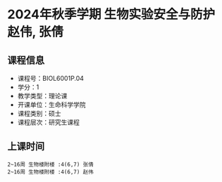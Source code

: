 # 2024年秋季学期 生物实验安全与防护 赵伟, 张倩






## 课程信息

- 课程号：BIOL6001P.04
- 学分：1
- 教学类型：理论课
- 开课单位：生命科学学院
- 课程类别：硕士
- 课程层次：研究生课程

## 上课时间

```
2~16周 生物楼附楼 :4(6,7) 张倩
2~16周 生物楼附楼 :4(6,7) 赵伟
```


